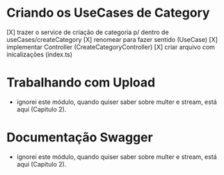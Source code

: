# Criando os UseCases de Category

[X] trazer o service de criação de categoria p/ dentro de useCases/createCategory
[X] renomear para fazer sentido (UseCase)
[X] implementar Controller (CreateCategoryController)
[X] criar arquivo com inicalizações (index.ts)

# Trabalhando com Upload
- ignorei este módulo, quando quiser saber sobre multer e stream, está aqui (Capitulo 2).

# Documentação Swagger
- ignorei este módulo, quando quiser saber sobre multer e stream, está aqui (Capitulo 2).
